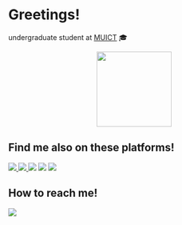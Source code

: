 # Greetings!

undergraduate student at [MUICT](https://www.ict.mahidol.ac.th/) 🎓  

<div align="center">
  <img height="150em" src="https://github-readme-stats.vercel.app/api?username=namtanvz&show_icons=true&theme=default&hide_border=true">
</div>
<!-- 
<div align="center">
  <img height="150em" src="https://github-readme-stats.vercel.app/api?username=namtanvz&show_icons=false&theme=default&hide_border=true&hide_title=true&custom_title=MyGithubStats") />
  <img height="150em" src="https://github-readme-stats.vercel.app/api/top-langs/?username=namtanvz&theme=compact&hide_border=true&hide_title=true&layout=compact&custom_title=My-Coding-Stats)"/>
</div>  


## Tech Stacks
### Languages
<p align="left">
  <img src="https://img.shields.io/badge/python-3670A0?style=for-the-badge&logo=python&logoColor=ffdd54" />
  <img src="https://img.shields.io/badge/c-%2300599C.svg?style=for-the-badge&logo=c&logoColor=white" />
  <img src="https://img.shields.io/badge/-JAVA-f89820?style=for-the-badge&logo=JAVA&logoColor=white" />
  <img src="https://img.shields.io/badge/r-%23276DC3.svg?style=for-the-badge&logo=r&logoColor=white" />
  <img src="https://img.shields.io/badge/ruby-%23CC342D.svg?style=for-the-badge&logo=ruby&logoColor=white" />
  <img src="https://img.shields.io/badge/javascript-%23323330.svg?style=for-the-badge&logo=javascript&logoColor=%23F7DF1E"/>
</p>

### For ML/DL
<p align="left">
  <img src="https://img.shields.io/badge/TensorFlow-FF6F00?style=for-the-badge&logo=tensorflow&logoColor=white"/>
  <img src="https://img.shields.io/badge/numpy-%23013243.svg?style=for-the-badge&logo=numpy&logoColor=white"/>
  <img src="https://img.shields.io/badge/pandas-%23150458.svg?style=for-the-badge&logo=pandas&logoColor=white"/>
  <img src="https://img.shields.io/badge/scikit--learn-%23F7931E.svg?style=for-the-badge&logo=scikit-learn&logoColor=white"/>
  <img src="https://img.shields.io/badge/Keras-%23D00000.svg?style=for-the-badge&logo=Keras&logoColor=white"/>

</p>


### For Web Development
<p align="left">
  <img src="https://img.shields.io/badge/HTML5-E34F26?style=for-the-badge&logo=html5&logoColor=white" />  
  <img src="https://img.shields.io/badge/CSS3-1572B6?style=for-the-badge&logo=css3&logoColor=white" />
  <img src="https://img.shields.io/badge/Node.js-43853D?style=for-the-badge&logo=node.js&logoColor=white" />
  <img src="https://img.shields.io/badge/React-20232A?style=for-the-badge&logo=react&logoColor=61DAFB" />
  <img src="https://img.shields.io/badge/Bootstrap-563D7C?style=for-the-badge&logo=bootstrap&logoColor=white" />
 </p>

 ### IDEs
 <p align="left">
    <img src="https://img.shields.io/badge/Visual%20Studio%20Code-0078d7.svg?style=for-the-badge&logo=visual-studio-code&logoColor=white"/> 
    <img src="https://img.shields.io/badge/sublime_text-%23575757.svg?style=for-the-badge&logo=sublime-text&logoColor=important"/>
    <img src="https://img.shields.io/badge/Xcode-007ACC?style=for-the-badge&logo=Xcode&logoColor=white"/>
    <img src="https://img.shields.io/badge/jupyter-%23FA0F00.svg?style=for-the-badge&logo=jupyter&logoColor=white"/>
  </p>

  ### Frameworks
 <p align="left">
    <img src="https://img.shields.io/badge/p5.js-ED225D?style=for-the-badge&logo=p5.js&logoColor=FFFFFF"/>
    <img src="https://img.shields.io/badge/Anaconda-%2344A833.svg?style=for-the-badge&logo=anaconda&logoColor=white"/>
  </p>
  
  
  <img src="https://img.shields.io/badge/-GIT-F4511E?style=for-the-badge&logo=git&logoColor=white" />
  <img src="https://img.shields.io/badge/-C-3949AB?style=for-the-badge&logo=C%2B%2B&logoColor=white" /> -->

## Find me also on these platforms!
  <p align="left">
    <a href="https://app.datacamp.com/profile/namtanvz"><img src="https://img.shields.io/badge/Datacamp-05192D?style=for-the-badge&logo=datacamp&logoColor=65FF8F" /> </a>
    <a href="https://www.coursera.org/user/b13b29518812f963091a89883b612bbb"><img src="https://img.shields.io/badge/Coursera-0056D2?style=for-the-badge&logo=Coursera&logoColor=white"/> </a>
    <a href="https://www.codingame.com/profile/09eab4b253696c2f7faaf43c6e7ffab87315263"> <img src="https://img.shields.io/badge/CodinGame-F2BB13?style=for-the-badge&logo=codingame&logoColor=white"/></a>
    <a href="https://www.kaggle.com/namtanvz"> <img src="https://img.shields.io/badge/Kaggle-035a7d?style=for-the-badge&logo=kaggle&logoColor=white"/></a>
    <a href="https://www.udemy.com/user/nubthong-worathong/"> <img src="https://img.shields.io/badge/Udemy-A435F0?style=for-the-badge&logo=Udemy&logoColor=white"/></a>

</p>
  
## How to reach me!
 <p align="left">
  <a href="https://www.linkedin.com/in/nubthong-worathong/"><img src="https://img.shields.io/badge/linkedin-%230077B5.svg?&style=for-the-badge&logo=linkedin&logoColor=white" /></a>
</p>

